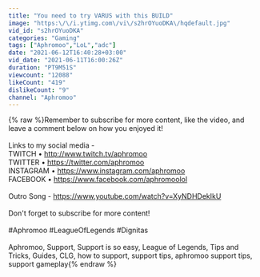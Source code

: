 ```yaml
---
title: "You need to try VARUS with this BUILD"
image: "https:\/\/i.ytimg.com\/vi\/s2hrOYuoDKA\/hqdefault.jpg"
vid_id: "s2hrOYuoDKA"
categories: "Gaming"
tags: ["Aphromoo","LoL","adc"]
date: "2021-06-12T16:40:28+03:00"
vid_date: "2021-06-11T16:00:26Z"
duration: "PT9M51S"
viewcount: "12088"
likeCount: "419"
dislikeCount: "9"
channel: "Aphromoo"
---
```

{% raw %}Remember to subscribe for more content, like the video, and leave a comment below on how you enjoyed it!<br /><br />Links to my social media - <br />TWITCH • <a rel="nofollow" target="blank" href="http://www.twitch.tv/aphromoo">http://www.twitch.tv/aphromoo</a><br />TWITTER • <a rel="nofollow" target="blank" href="https://twitter.com/aphromoo">https://twitter.com/aphromoo</a><br />INSTAGRAM • <a rel="nofollow" target="blank" href="https://www.instagram.com/aphromoo">https://www.instagram.com/aphromoo</a><br />FACEBOOK • <a rel="nofollow" target="blank" href="https://www.facebook.com/aphromoolol">https://www.facebook.com/aphromoolol</a><br /><br />Outro Song - <a rel="nofollow" target="blank" href="https://www.youtube.com/watch?v=XyNDHDekIkU">https://www.youtube.com/watch?v=XyNDHDekIkU</a><br /><br />Don't forget to subscribe for more content!<br /><br />#Aphromoo #LeagueOfLegends #Dignitas<br /><br />Aphromoo, Support, Support is so easy, League of Legends, Tips and Tricks, Guides, CLG, how to support, support tips, aphromoo support tips, support gameplay{% endraw %}
